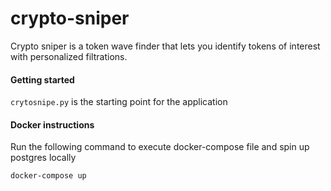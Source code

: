 # crypto-sniper
Crypto sniper is a token wave finder that lets you identify tokens of interest with personalized filtrations.

#### Getting started
`crytosnipe.py` is the starting point for the application

#### Docker instructions
Run the following command to execute docker-compose file and spin up postgres locally
```bash
docker-compose up
```